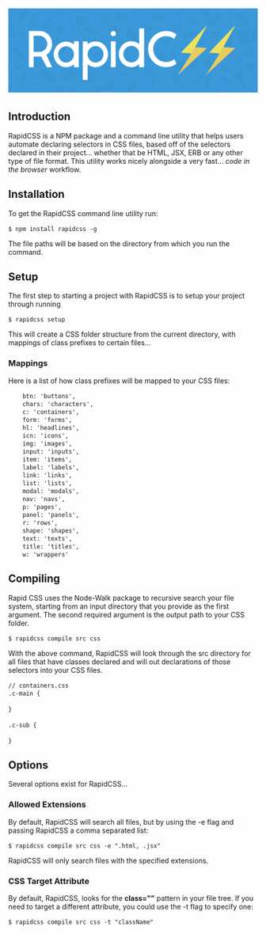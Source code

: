 # ![pageres](images/background_horizontal.png)

## Introduction

RapidCSS is a NPM package and a command line utility that helps users automate declaring selectors in CSS files, based off of the selectors declared in their project... whether that be HTML, JSX, ERB or any other type of file format. This utility works nicely alongside a very fast... *code in the browser* workflow.

## Installation

To get the RapidCSS command line utility run:

```
$ npm install rapidcss -g
```

The file paths will be based on the directory from which you run the command.

## Setup

The first step to starting a project with RapidCSS is to setup your project through running

```
$ rapidcss setup
```

This will create a CSS folder structure from the current directory, with mappings of class prefixes to certain files...

### Mappings

Here is a list of how class prefixes will be mapped to your CSS files:

```
    btn: 'buttons',
    chars: 'characters',
    c: 'containers',
    form: 'forms',
    hl: 'headlines',
    icn: 'icons',
    img: 'images',
    input: 'inputs',
    item: 'items',
    label: 'labels',
    link: 'links',
    list: 'lists',
    modal: 'modals',
    nav: 'navs',
    p: 'pages',
    panel: 'panels',
    r: 'rows',
    shape: 'shapes',
    text: 'texts',
    title: 'titles',
    w: 'wrappers'
```

## Compiling

Rapid CSS uses the Node-Walk package to recursive search your file system, starting from an input directory that you provide as the first argument. The second required argument is the output path to your CSS folder.

```
$ rapidcss compile src css
```

With the above command, RapidCSS will look through the src directory for all files that have classes declared and will out declarations of those selectors into your CSS files.

```
// containers.css
.c-main {

}

.c-sub {

}
```

## Options

Several options exist for RapidCSS...

### Allowed Extensions

By default, RapidCSS will search all files, but by using the -e flag and passing RapidCSS a comma separated list:

```
$ rapidcss compile src css -e ".html, .jsx"
```

RapidCSS will only search files with the specified extensions.

### CSS Target Attribute

By default, RapidCSS, looks for the **class=""** pattern in your file tree. If you need to target a different attribute, you could use the -t flag to specify one:

```
$ rapidcss compile src css -t "className"
```